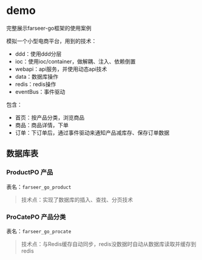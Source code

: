 # demo
完整展示farseer-go框架的使用案例

模拟一个小型电商平台，用到的技术：
* ddd：使用ddd分层
* ioc：使用ioc/container，做解耦、注入、依赖倒置
* webapi：api服务，并使用动态api技术
* data：数据库操作
* redis：redis操作
* eventBus：事件驱动

包含：
* 首页：按产品分类，浏览商品
* 商品：商品详情，下单
* 订单：下订单后，通过事件驱动来通知产品减库存、保存订单数据

## 数据库表
### ProductPO 产品
表名：`farseer_go_product`

> 技术点：实现了数据库的插入、查找、分页技术

### ProCatePO 产品分类
表名：`farseer_go_procate`

> 技术点：与Redis缓存自动同步，redis没数据时自动从数据库读取并缓存到redis
